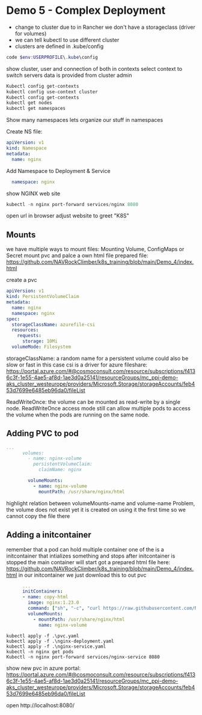 # Demo 5 - Complex Deployment

- change to cluster due to in Rancher we don't have a storageclass (driver for volumes)
- we can tell kubectl to use different cluster
- clusters are defined in .kube/config

```Powershell
code $env:USERPROFILE\.kube\config
```

show cluster, user and connection of both in contexts
select context to switch servers
data is provided from cluster admin

```Powershell
Kubectl config get-contexts
kubectl config use-context cluster
Kubectl config get-contexts
kubectl get nodes
kubectl get namespaces
```

Show many namespaces
lets organize our stuff in namespaces

Create NS file:

```YAML
apiVersion: v1
kind: Namespace
metadata:
  name: nginx
```

Add Namespace to Deployment & Service

```YAML
  namespace: nginx
```

show NGINX web site

```Powershell
kubectl -n nginx port-forward services/nginx 8080
```

open url in browser
adjust website to greet "K8S"

## Mounts

we have multiple ways to mount files: Mounting Volume, ConfigMaps or Secret
mount pvc and palce a own html file
prepared file: https://github.com/NAVRockClimber/k8s_training/blob/main/Demo_4/index.html

create a pvc

```YAML
apiVersion: v1
kind: PersistentVolumeClaim
metadata:
  name: nginx
  namespace: nginx
spec:
  storageClassName: azurefile-csi
  resources:
    requests:
      storage: 10Mi
  volumeMode: Filesystem
```

storageClassName:
a random name for a persistent volume could also be slow or fast
in this case csi is a driver for azure fileshare: https://portal.azure.com/#@cosmoconsult.com/resource/subscriptions/f4136c3f-1e55-4ae5-af8d-1ae3d0a25141/resourceGroups/mc_ppi-demo-aks_cluster_westeurope/providers/Microsoft.Storage/storageAccounts/feb453d7699e6485eb96da0/fileList


ReadWriteOnce:
the volume can be mounted as read-write by a single node. ReadWriteOnce access mode still can allow multiple pods to access the volume when the pods are running on the same node.

## Adding PVC to pod

```YAML
...
      volumes:
        - name: nginx-volume
          persistentVolumeClaim:
            claimName: nginx
```

```YAML
        volumeMounts:
          - name: nginx-volume
            mountPath: /usr/share/nginx/html
```

highlight relation between volumeMounts-name and volume-name
Problem, the volume does not exist yet
it is created on using it the first time
so we cannot copy the file there

## Adding a initcontainer

remember that a pod can hold multiple container
one of the is a initcontainer that intializes something and stops
after initcontainer is stopped the main container will start
got a prepared html file here: https://github.com/NAVRockClimber/k8s_training/blob/main/Demo_4/index.html
in our initcontainer we just download this to out pvc

```YAML
      ...
      initContainers:
      - name: copy-html
        image: nginx:1.23.0
        command: ["sh", "-c", "curl https://raw.githubusercontent.com/NAVRockClimber/k8s_training/main/Demo_4/index.html -o /usr/share/nginx/html/index.html"]
        volumeMounts:
          - mountPath: /usr/share/nginx/html
            name: nginx-volume
```

```
kubectl apply -f .\pvc.yaml
kubectl apply -f .\nginx-deployment.yaml
kubectl apply -f .\nginx-service.yaml
kubectl -n nginx get pods
Kubectl -n nginx port-forward services/nginx-service 8080
```

show new pvc in azure portal: https://portal.azure.com/#@cosmoconsult.com/resource/subscriptions/f4136c3f-1e55-4ae5-af8d-1ae3d0a25141/resourceGroups/mc_ppi-demo-aks_cluster_westeurope/providers/Microsoft.Storage/storageAccounts/feb453d7699e6485eb96da0/fileList

open http://localhost:8080/
